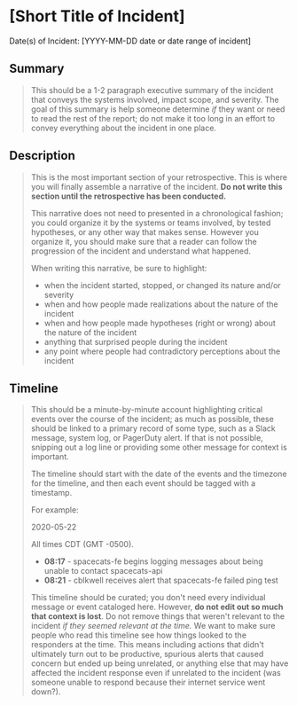 # [Short Title of Incident]

Date(s) of Incident: [YYYY-MM-DD date or date range of incident]

## Summary

> This should be a 1-2 paragraph executive summary of the incident that
> conveys the systems involved, impact scope, and severity. The goal of
> this summary is help someone determine *if* they want or need to read
> the rest of the report; do not make it too long in an effort to convey
> everything about the incident in one place.

## Description

> This is the most important section of your retrospective. This is where
> you will finally assemble a narrative of the incident. **Do not write
> this section until the retrospective has been conducted.**
>
> This narrative does not need to presented in a chronological fashion;
> you could organize it by the systems or teams involved, by tested
> hypotheses, or any other way that makes sense. However you organize it,
> you should make sure that a reader can follow the progression of the
> incident and understand what happened.
>
> When writing this narrative, be sure to highlight:
>
> * when the incident started, stopped, or changed its nature and/or
>   severity
> * when and how people made realizations about the nature of the incident
> * when and how people made hypotheses (right or wrong) about the nature
>   of the incident
> * anything that surprised people during the incident
> * any point where people had contradictory perceptions about the
>   incident

## Timeline

> This should be a minute-by-minute account highlighting critical events
> over the course of the incident; as much as possible, these should be
> linked to a primary record of some type, such as a Slack message, system
> log, or PagerDuty alert. If that is not possible, snipping out a log
> line or providing some other message for context is important.
>
> The timeline should start with the date of the events and the timezone
> for the timeline, and then each event should be tagged with a timestamp.
>
> For example:
>
> 2020-05-22
>
> All times CDT (GMT -0500).
>
> * **08:17** - spacecats-fe begins logging messages about being unable to
>   contact spacecats-api
> * **08:21** - cblkwell receives alert that spacecats-fe failed ping test
>
> This timeline should be curated; you don't need every individual message
> or event cataloged here. However, **do not edit out so much that context
> is lost**. Do not remove things that weren't relevant to the incident
> *if they seemed relevant at the time.* We want to make sure people who
> read this timeline see how things looked to the responders at the time.
> This means including actions that didn't ultimately turn out to be
> productive, spurious alerts that caused concern but ended up being
> unrelated, or anything else that may have affected the incident response
> even if unrelated to the incident (was someone unable to respond because
> their internet service went down?).
